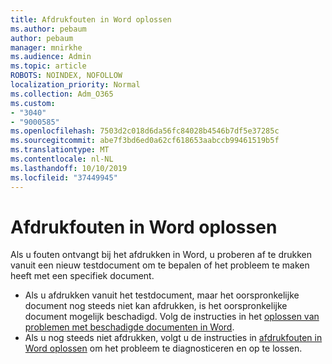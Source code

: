 ```yaml
---
title: Afdrukfouten in Word oplossen
ms.author: pebaum
author: pebaum
manager: mnirkhe
ms.audience: Admin
ms.topic: article
ROBOTS: NOINDEX, NOFOLLOW
localization_priority: Normal
ms.collection: Adm_O365
ms.custom:
- "3040"
- "9000585"
ms.openlocfilehash: 7503d2c018d6da56fc84028b4546b7df5e37285c
ms.sourcegitcommit: abe7f3bd6ed0a62cf618653aabccb99461519b5f
ms.translationtype: MT
ms.contentlocale: nl-NL
ms.lasthandoff: 10/10/2019
ms.locfileid: "37449945"
---
```

# <a name="resolving-print-failures-in-word"></a>Afdrukfouten in Word oplossen

Als u fouten ontvangt bij het afdrukken in Word, u proberen af te drukken vanuit een nieuw testdocument om te bepalen of het probleem te maken heeft met een specifiek document.

- Als u afdrukken vanuit het testdocument, maar het oorspronkelijke document nog steeds niet kan afdrukken, is het oorspronkelijke document mogelijk beschadigd. Volg de instructies in het [oplossen van problemen met beschadigde documenten in Word](https://docs.microsoft.com/office/troubleshoot/word/damaged-documents-in-word#update-microsoft-office-and-windows).
- Als u nog steeds niet afdrukken, volgt u de instructies in [afdrukfouten in Word oplossen](https://docs.microsoft.com/office/troubleshoot/word/print-failures-in-word) om het probleem te diagnosticeren en op te lossen.